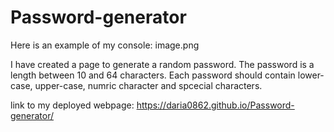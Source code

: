 # Password-generator
Here is an example of my console:
image.png

I have created a page to generate a random password. The password is a length between 10 and 64 characters. Each password should contain lower-case, upper-case, numric character and spcecial characters.

link to my deployed webpage: https://daria0862.github.io/Password-generator/